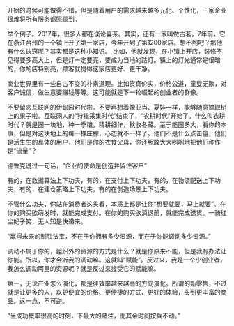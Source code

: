 开始的时候可能做得不错，但是随着用户的需求越来越多元化、个性化，一家企业很难将所有服务都照顾到。

举个例子。2017年，很多人都在谈论喜茶。其实，还有一家叫做古茗。7年前，它在浙江台州的一个镇上开了第一家店，今年开到了第1200家店。想不到吧？那他有什么诀窍呢？其实都是这种小知识。 比如，他就发现，在小镇上开店，装修不见得要多高大上，但是灯一定要亮，要成为当地的路灯。镇上的灯光通常是很暗的，你的店特别亮，顾客就觉得这家店更好、更干净。

商业世界里有一些自古不变的朴素道理。比如货真价实，价格公道，童叟无欺，对客户诚信，做生意要赚钱等等。这可能就是下一轮崛起的创业者的群像。

不要留恋互联网的伊甸园时代啦。不要再想着像亚当、夏娃一样，能够随意摘取树上的果子啦。互联网人的“狩猎采集时代”结束了，“农耕时代”开始了。什么叫农耕时代？就是圈一块地，种一季粮，精耕细作，秋收冬藏。至于能圈多大，看你的本事，但是对这块地上的每一棵庄稼，心态就不一样了。他们不是什么点击量，他们是活生生的具体的用户，他们是你的衣食父母，你还胆敢大大咧咧地把他们称作是“流量”？

德鲁克说过一句话，“企业的使命是创造并留住客户”

有的，在数据算法上下功夫，有的，在支付上下功夫，有的，在物流配送上下功夫，有的，在建仓策略上下功夫，有的在创造场景上下功夫。

不管什么功夫，你站在消费者这头看，本质上都是让你“想要就要，马上就要”。在你的购买欲萌发时，就能完成支付。在你的购买欲消退前，就能完成送货。一骑红尘妃子笑，无人知是快递来。

“赢得未来的制胜法宝，不在于你拥有多少资源，而在于你能调动多少资源。”

调动不属于你的，组织外的资源的方式是什么？就是你原来不能，但是我有办法让你能。所以，你才会听我的调动嘛。这就叫“赋能”。反过来，我是一个小创业者，我怎么调动阿里的资源呢？就是反过来接受它的赋能嘛。

第一，无论产业怎么演化，都是往效率越来越高的方向演化。所谓的新零售，不过就是让更多的人，以更便宜的价格、更便捷的方式、更好的体验，买到更丰富的商品。这一点，不可逆。

“当成功概率很高的时刻，下最大的赌注，而其余时间按兵不动。”